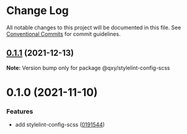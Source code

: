 # Change Log

All notable changes to this project will be documented in this file.
See [Conventional Commits](https://conventionalcommits.org) for commit guidelines.

## [0.1.1](https://github.com/qxy-fe/configs/compare/@qxy/stylelint-config-scss@0.1.0...@qxy/stylelint-config-scss@0.1.1) (2021-12-13)

**Note:** Version bump only for package @qxy/stylelint-config-scss





# 0.1.0 (2021-11-10)


### Features

* add stylelint-config-scss ([0191544](https://github.com/qxy-fe/configs/commit/019154416d174aeb9d370f87d9cd45009f5c97af))
